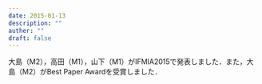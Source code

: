 ```yaml
---
date: 2015-01-13
description: ""
auther: ""
draft: false
---
```

大島（M2），高田（M1），山下（M1）がIFMIA2015で発表しました．また，大島（M2）がBest Paper Awardを受賞しました．
